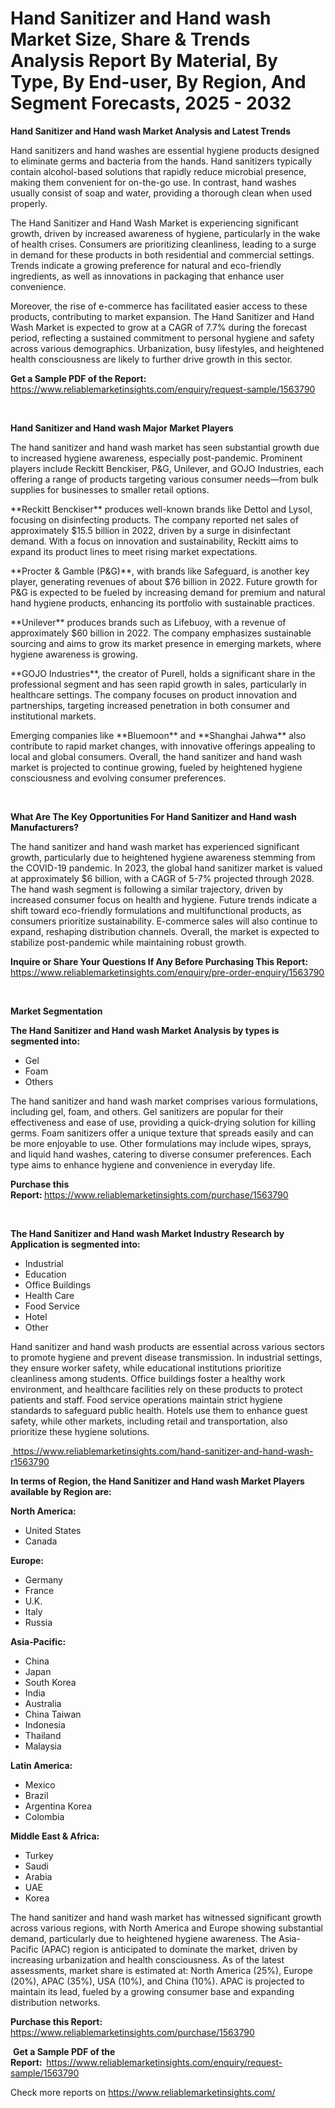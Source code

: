 <p><h1>Hand Sanitizer and Hand wash Market Size, Share & Trends Analysis Report By Material, By Type, By End-user, By Region, And Segment Forecasts, 2025 - 2032</h1></p><p><strong>Hand Sanitizer and Hand wash Market Analysis and Latest Trends</strong></p>
<p><p>Hand sanitizers and hand washes are essential hygiene products designed to eliminate germs and bacteria from the hands. Hand sanitizers typically contain alcohol-based solutions that rapidly reduce microbial presence, making them convenient for on-the-go use. In contrast, hand washes usually consist of soap and water, providing a thorough clean when used properly. </p><p>The Hand Sanitizer and Hand Wash Market is experiencing significant growth, driven by increased awareness of hygiene, particularly in the wake of health crises. Consumers are prioritizing cleanliness, leading to a surge in demand for these products in both residential and commercial settings. Trends indicate a growing preference for natural and eco-friendly ingredients, as well as innovations in packaging that enhance user convenience. </p><p>Moreover, the rise of e-commerce has facilitated easier access to these products, contributing to market expansion. The Hand Sanitizer and Hand Wash Market is expected to grow at a CAGR of 7.7% during the forecast period, reflecting a sustained commitment to personal hygiene and safety across various demographics. Urbanization, busy lifestyles, and heightened health consciousness are likely to further drive growth in this sector.</p></p>
<p><strong>Get a Sample PDF of the Report:&nbsp;</strong> <a href="https://www.reliablemarketinsights.com/enquiry/request-sample/1563790?utm_campaign=2182&utm_medium=2&utm_source=Github&utm_content=ia&utm_term=08022025&utm_id=hand-sanitizer-and-hand-wash">https://www.reliablemarketinsights.com/enquiry/request-sample/1563790</a></p>
<p>&nbsp;</p>
<p><strong>Hand Sanitizer and Hand wash Major Market Players</strong></p>
<p><p>The hand sanitizer and hand wash market has seen substantial growth due to increased hygiene awareness, especially post-pandemic. Prominent players include Reckitt Benckiser, P&G, Unilever, and GOJO Industries, each offering a range of products targeting various consumer needs—from bulk supplies for businesses to smaller retail options.</p><p>**Reckitt Benckiser** produces well-known brands like Dettol and Lysol, focusing on disinfecting products. The company reported net sales of approximately $15.5 billion in 2022, driven by a surge in disinfectant demand. With a focus on innovation and sustainability, Reckitt aims to expand its product lines to meet rising market expectations.</p><p>**Procter & Gamble (P&G)**, with brands like Safeguard, is another key player, generating revenues of about $76 billion in 2022. Future growth for P&G is expected to be fueled by increasing demand for premium and natural hand hygiene products, enhancing its portfolio with sustainable practices.</p><p>**Unilever** produces brands such as Lifebuoy, with a revenue of approximately $60 billion in 2022. The company emphasizes sustainable sourcing and aims to grow its market presence in emerging markets, where hygiene awareness is growing.</p><p>**GOJO Industries**, the creator of Purell, holds a significant share in the professional segment and has seen rapid growth in sales, particularly in healthcare settings. The company focuses on product innovation and partnerships, targeting increased penetration in both consumer and institutional markets.</p><p>Emerging companies like **Bluemoon** and **Shanghai Jahwa** also contribute to rapid market changes, with innovative offerings appealing to local and global consumers. Overall, the hand sanitizer and hand wash market is projected to continue growing, fueled by heightened hygiene consciousness and evolving consumer preferences.</p></p>
<p>&nbsp;</p>
<p><strong>What Are The Key Opportunities For Hand Sanitizer and Hand wash Manufacturers?</strong></p>
<p><p>The hand sanitizer and hand wash market has experienced significant growth, particularly due to heightened hygiene awareness stemming from the COVID-19 pandemic. In 2023, the global hand sanitizer market is valued at approximately $6 billion, with a CAGR of 5-7% projected through 2028. The hand wash segment is following a similar trajectory, driven by increased consumer focus on health and hygiene. Future trends indicate a shift toward eco-friendly formulations and multifunctional products, as consumers prioritize sustainability. E-commerce sales will also continue to expand, reshaping distribution channels. Overall, the market is expected to stabilize post-pandemic while maintaining robust growth.</p></p>
<p><strong>Inquire or Share Your Questions If Any Before Purchasing This Report:</strong> <a href="https://www.reliablemarketinsights.com/enquiry/pre-order-enquiry/1563790?utm_campaign=2182&utm_medium=2&utm_source=Github&utm_content=ia&utm_term=08022025&utm_id=hand-sanitizer-and-hand-wash">https://www.reliablemarketinsights.com/enquiry/pre-order-enquiry/1563790</a></p>
<p>&nbsp;</p>
<p><strong>Market Segmentation</strong></p>
<p><strong>The Hand Sanitizer and Hand wash Market Analysis by types is segmented into:</strong></p>
<p><ul><li>Gel</li><li>Foam</li><li>Others</li></ul></p>
<p><p>The hand sanitizer and hand wash market comprises various formulations, including gel, foam, and others. Gel sanitizers are popular for their effectiveness and ease of use, providing a quick-drying solution for killing germs. Foam sanitizers offer a unique texture that spreads easily and can be more enjoyable to use. Other formulations may include wipes, sprays, and liquid hand washes, catering to diverse consumer preferences. Each type aims to enhance hygiene and convenience in everyday life.</p></p>
<p><strong>Purchase this Report:&nbsp;</strong><a href="https://www.reliablemarketinsights.com/purchase/1563790?utm_campaign=2182&utm_medium=2&utm_source=Github&utm_content=ia&utm_term=08022025&utm_id=hand-sanitizer-and-hand-wash">https://www.reliablemarketinsights.com/purchase/1563790</a></p>
<p>&nbsp;</p>
<p><strong>The Hand Sanitizer and Hand wash Market Industry Research by Application is segmented into:</strong></p>
<p><ul><li>Industrial</li><li>Education</li><li>Office Buildings</li><li>Health Care</li><li>Food Service</li><li>Hotel</li><li>Other</li></ul></p>
<p><p>Hand sanitizer and hand wash products are essential across various sectors to promote hygiene and prevent disease transmission. In industrial settings, they ensure worker safety, while educational institutions prioritize cleanliness among students. Office buildings foster a healthy work environment, and healthcare facilities rely on these products to protect patients and staff. Food service operations maintain strict hygiene standards to safeguard public health. Hotels use them to enhance guest safety, while other markets, including retail and transportation, also prioritize these hygiene solutions.</p></p>
<p><a href="https://www.reliablemarketinsights.com/hand-sanitizer-and-hand-wash-r1563790?utm_campaign=2182&utm_medium=2&utm_source=Github&utm_content=ia&utm_term=08022025&utm_id=hand-sanitizer-and-hand-wash">&nbsp;https://www.reliablemarketinsights.com/hand-sanitizer-and-hand-wash-r1563790</a></p>
<p><strong>In terms of Region, the Hand Sanitizer and Hand wash Market Players available by Region are:</strong></p>
<p>
    <p> <strong> North America: </strong>
        <ul>
            <li>United States</li>
            <li>Canada</li>
        </ul>
        </p> 
    <p> <strong> Europe: </strong>
        <ul>
            <li>Germany</li>
            <li>France</li>
            <li>U.K.</li>
            <li>Italy</li>
            <li>Russia</li>
        </ul>
        </p> 
    <p> <strong> Asia-Pacific: </strong>
        <ul>
            <li>China</li>
            <li>Japan</li>
            <li>South Korea</li>
            <li>India</li>
            <li>Australia</li>
            <li>China Taiwan</li>
            <li>Indonesia</li>
            <li>Thailand</li>
            <li>Malaysia</li>
        </ul>
        </p> 
    <p> <strong> Latin America: </strong>
        <ul>
            <li>Mexico</li>
            <li>Brazil</li>
            <li>Argentina Korea</li>
            <li>Colombia</li>
        </ul>
        </p> 
    <p> <strong> Middle East & Africa: </strong>
        <ul>
            <li>Turkey</li>
            <li>Saudi</li>
            <li>Arabia</li>
            <li>UAE</li>
            <li>Korea</li>
        </ul>
    </p>
    </p>
<p><p>The hand sanitizer and hand wash market has witnessed significant growth across various regions, with North America and Europe showing substantial demand, particularly due to heightened hygiene awareness. The Asia-Pacific (APAC) region is anticipated to dominate the market, driven by increasing urbanization and health consciousness. As of the latest assessments, market share is estimated at: North America (25%), Europe (20%), APAC (35%), USA (10%), and China (10%). APAC is projected to maintain its lead, fueled by a growing consumer base and expanding distribution networks.</p></p>
<p><strong>Purchase this Report: </strong><a href="https://www.reliablemarketinsights.com/purchase/1563790?utm_campaign=2182&utm_medium=2&utm_source=Github&utm_content=ia&utm_term=08022025&utm_id=hand-sanitizer-and-hand-wash">https://www.reliablemarketinsights.com/purchase/1563790</a></p>
<p>&nbsp;<strong>Get a Sample PDF of the Report:&nbsp;&nbsp;</strong><a href="https://www.reliablemarketinsights.com/enquiry/request-sample/1563790?utm_campaign=2182&utm_medium=2&utm_source=Github&utm_content=ia&utm_term=08022025&utm_id=hand-sanitizer-and-hand-wash">https://www.reliablemarketinsights.com/enquiry/request-sample/1563790</a></p>
<p><strong></strong></p>
<p>Check more reports on <a href="https://www.reliablemarketinsights.com/?utm_campaign=2182&utm_medium=2&utm_source=Github&utm_content=ia&utm_term=08022025&utm_id=hand-sanitizer-and-hand-wash">https://www.reliablemarketinsights.com/</a></p>